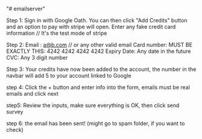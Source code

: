 "# emailserver"

Step 1:
Sign in with Google Oath.
You can then click "Add Credits" button and an option to pay with stripe will open.
Enter any fake credit card information // It's the test mode of stripe

Step 2:
Email : a@b.com // or any other valid email
Card number: MUST BE EXACTLY THIS: 4242 4242 4242 4242
Expiry Date: Any date in the future
CVC: Any 3 digit number

Step 3: Your credits have now been added to the account, the number in the navbar will add 5 to your account linked to Google

step 4: Click the + button and enter info into the form, emails must be real emails and click next

step5: Review the inputs, make sure everything is OK, then click send survey

step 6: the email has been sent! (might go to spam folder, if you want to check)
